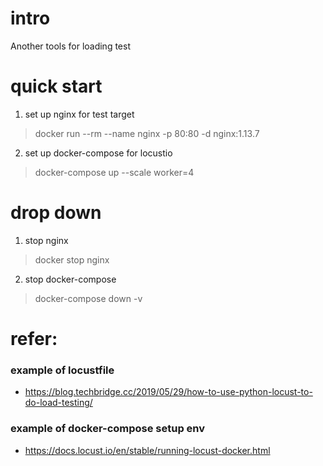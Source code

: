 # intro
Another tools for loading test


# quick start
1. set up nginx for test target
> docker run --rm --name nginx -p 80:80 -d nginx:1.13.7
2. set up docker-compose for locustio
> docker-compose up --scale worker=4


# drop down
1. stop nginx
> docker stop nginx
2. stop docker-compose
> docker-compose down -v


# refer:
### example of locustfile
- https://blog.techbridge.cc/2019/05/29/how-to-use-python-locust-to-do-load-testing/

### example of docker-compose setup env
- https://docs.locust.io/en/stable/running-locust-docker.html

